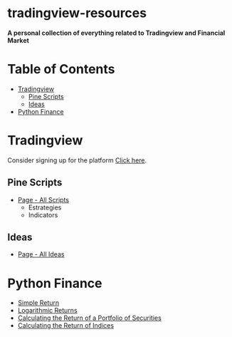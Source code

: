 # tradingview-resources

**A personal collection of everything related to Tradingview and Financial Market** 

# Table of Contents
* [Tradingview](#tradinview)
    * [Pine Scripts](#pine-scripts)
    * [Ideas](#ideas)
* [Python Finance](#python-finance)

# Tradingview
Consider signing up for the platform [Click here](https://www.tradingview.com/gopro/?share_your_love=tdgatti). 

## Pine Scripts
* [Page - All Scripts](https://www.tradingview.com/u/tdgatti/#published-scripts)
    * Estrategies
    * Indicators


## Ideas
* [Page - All Ideas](https://www.tradingview.com/u/tdgatti/#published-charts)


# Python Finance
* [Simple Return](https://github.com/CarlosGatti/python-finance/blob/main/01-PYFI-Simple_Returns_Solution_Yahoo_Py3.ipynb)
* [Logarithmic Returns](https://github.com/CarlosGatti/python-finance/blob/main/01-PYFI-Simple_Returns_Solution_Yahoo_Py3.ipynb)
* [Calculating the Return of a Portfolio of Securities](https://github.com/CarlosGatti/python-finance/blob/main/03-PYFI-Calculating_the_Return_of_a_Portfolio_of_Securities_Solution_Yahoo_Py3.ipynb)
* [Calculating the Return of Indices](https://github.com/CarlosGatti/python-finance/blob/main/04-PYFI-Calculating%20the%20Return%20of%20Indices%20-%20Solution_Yahoo_Py3.ipynb)
